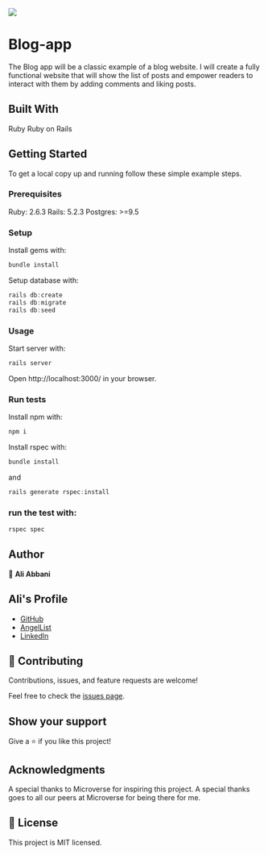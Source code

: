 ![](https://img.shields.io/badge/Microverse-blueviolet)
# Blog-app
The Blog app will be a classic example of a blog website. I will create a fully functional website that will show the list of posts and empower readers to interact with them by adding comments and liking posts.

## Built With
Ruby 
Ruby on Rails

## Getting Started
To get a local copy up and running follow these simple example steps.

### Prerequisites
Ruby: 2.6.3 Rails: 5.2.3 Postgres: >=9.5

### Setup
Install gems with:
```javascript
bundle install
```
Setup database with:
```javascript
rails db:create
rails db:migrate
rails db:seed
```
### Usage
Start server with:
```javascript
rails server
```
Open http://localhost:3000/ in your browser.

### Run tests
Install npm with:
```javascript
npm i
```
Install rspec with:
```javascript
bundle install
```
and
```javascript
rails generate rspec:install
```

### run the test with:
```javascript
rspec spec
```
## Author

👤 **Ali Abbani**

## Ali's Profile

- [GitHub](https://github.com/aliabbani)
- [AngelList](https://angel.co/u/ali-abbani)
- [LinkedIn](https://www.linkedin.com/in/ali-abbani-8b6246150/)
## 🤝 Contributing
Contributions, issues, and feature requests are welcome!

Feel free to check the [issues page](https://github.com/aliabbani/Blog-app/issues).

## Show your support
Give a ⭐️ if you like this project!

## Acknowledgments
A special thanks to Microverse for inspiring this project.
A special thanks goes to all our peers at Microverse for being there for me.
## 📝 License
This project is MIT licensed.